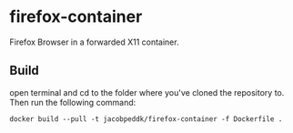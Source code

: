 # firefox-container
Firefox Browser in a forwarded X11 container.


## Build
open terminal and cd to the folder where you've cloned the repository to.
Then run the following command:
```
docker build --pull -t jacobpeddk/firefox-container -f Dockerfile .
```

